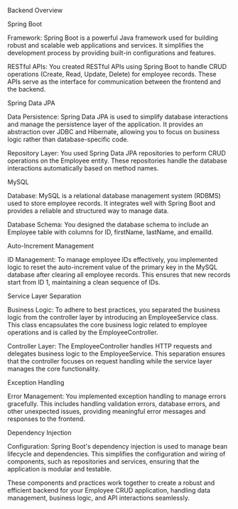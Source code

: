 Backend Overview

Spring Boot

Framework: Spring Boot is a powerful Java framework used for building robust and scalable web applications and services. It simplifies the development process by providing built-in configurations and features.

RESTful APIs: You created RESTful APIs using Spring Boot to handle CRUD operations (Create, Read, Update, Delete) for employee records. These APIs serve as the interface for communication between the frontend and the backend.

Spring Data JPA

Data Persistence: Spring Data JPA is used to simplify database interactions and manage the persistence layer of the application. It provides an abstraction over JDBC and Hibernate, allowing you to focus on business logic rather than database-specific code.

Repository Layer: You used Spring Data JPA repositories to perform CRUD operations on the Employee entity. These repositories handle the database interactions automatically based on method names.

MySQL

Database: MySQL is a relational database management system (RDBMS) used to store employee records. It integrates well with Spring Boot and provides a reliable and structured way to manage data.

Database Schema: You designed the database schema to include an Employee table with columns for ID, firstName, lastName, and emailId.

Auto-Increment Management

ID Management: To manage employee IDs effectively, you implemented logic to reset the auto-increment value of the primary key in the MySQL database after clearing all employee records. This ensures that new records start from ID 1, maintaining a clean sequence of IDs.

Service Layer Separation

Business Logic: To adhere to best practices, you separated the business logic from the controller layer by introducing an EmployeeService class. This class encapsulates the core business logic related to employee operations and is called by the EmployeeController.

Controller Layer: The EmployeeController handles HTTP requests and delegates business logic to the EmployeeService. This separation ensures that the controller focuses on request handling while the service layer manages the core functionality.

Exception Handling

Error Management: You implemented exception handling to manage errors gracefully. This includes handling validation errors, database errors, and other unexpected issues, providing meaningful error messages and responses to the frontend.

Dependency Injection

Configuration: Spring Boot's dependency injection is used to manage bean lifecycle and dependencies. This simplifies the configuration and wiring of components, such as repositories and services, ensuring that the application is modular and testable.

These components and practices work together to create a robust and efficient backend for your Employee CRUD application, handling data management, business logic, and API interactions seamlessly.







